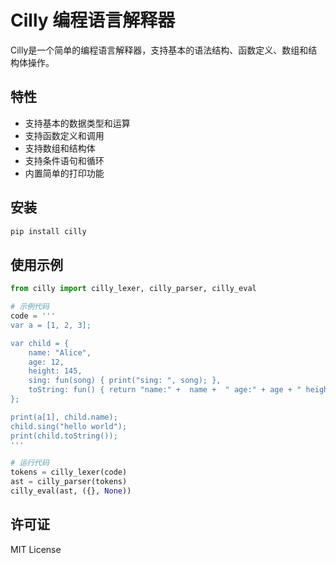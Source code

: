 # Cilly 编程语言解释器

Cilly是一个简单的编程语言解释器，支持基本的语法结构、函数定义、数组和结构体操作。

## 特性

- 支持基本的数据类型和运算
- 支持函数定义和调用
- 支持数组和结构体
- 支持条件语句和循环
- 内置简单的打印功能

## 安装

```bash
pip install cilly
```

## 使用示例

```python
from cilly import cilly_lexer, cilly_parser, cilly_eval

# 示例代码
code = '''
var a = [1, 2, 3];

var child = {
    name: "Alice",
    age: 12,
    height: 145,
    sing: fun(song) { print("sing: ", song); },
    toString: fun() { return "name:" +  name +  " age:" + age + " height:" + height; }
};

print(a[1], child.name);
child.sing("hello world");
print(child.toString());
'''

# 运行代码
tokens = cilly_lexer(code)
ast = cilly_parser(tokens)
cilly_eval(ast, ({}, None))
```

## 许可证

MIT License